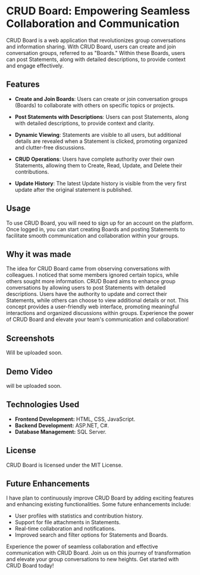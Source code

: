 # CRUD Board: Empowering Seamless Collaboration and Communication

CRUD Board is a web application that revolutionizes group conversations and information sharing. With CRUD Board, users can create and join conversation groups, referred to as "Boards." Within these Boards, users can post Statements, along with detailed descriptions, to provide context and engage effectively.

## Features

- **Create and Join Boards**: Users can create or join conversation groups (Boards) to collaborate with others on specific topics or projects.

- **Post Statements with Descriptions**: Users can post Statements, along with detailed descriptions, to provide context and clarity.

- **Dynamic Viewing**: Statements are visible to all users, but additional details are revealed when a Statement is clicked, promoting organized and clutter-free discussions.

- **CRUD Operations**: Users have complete authority over their own Statements, allowing them to Create, Read, Update, and Delete their contributions.

- **Update History**: The latest Update history is visible from the very first update after the original statement is published.

## Usage

To use CRUD Board, you will need to sign up for an account on the platform. Once logged in, you can start creating Boards and posting Statements to facilitate smooth communication and collaboration within your groups.

## Why it was made

The idea for CRUD Board came from observing conversations with colleagues. I noticed that some members ignored certain topics, while others sought more information. CRUD Board aims to enhance group conversations by allowing users to post Statements with detailed descriptions. Users have the authority to update and correct their Statements, while others can choose to view additional details or not. This concept provides a user-friendly web interface, promoting meaningful interactions and organized discussions within groups. Experience the power of CRUD Board and elevate your team's communication and collaboration!

## Screenshots

Will be uploaded soon.

## Demo Video 
will be uploaded soon.


## Technologies Used
- **Frontend Development:** HTML, CSS, JavaScript.
- **Backend Development:** ASP.NET, C#.
- **Database Management:** SQL Server.

## License
CRUD Board is licensed under the MIT License.

## Future Enhancements
I have plan to continuously improve CRUD Board by adding exciting features and enhancing existing functionalities. Some future enhancements include:

- User profiles with statistics and contribution history.
- Support for file attachments in Statements.
- Real-time collaboration and notifications.
- Improved search and filter options for Statements and Boards.

Experience the power of seamless collaboration and effective communication with CRUD Board. Join us on this journey of transformation and elevate your group conversations to new heights. Get started with CRUD Board today!

